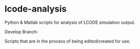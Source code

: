 # lcode-analysis
Python &amp; Matlab scripts for analysis of LCODE simulation output.

Develop Branch:

Scripts that are in the process of being edited/created for use.

